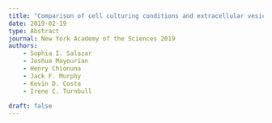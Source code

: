 ```yaml
---
title: "Comparison of cell culturing conditions and extracellular vesicles preservation techniques to maximize cardioactive potency of the adult stem cell secretome"
date: 2019-02-19
type: Abstract 
journal: New York Academy of the Sciences 2019
authors: 
    - Sophia I. Salazar
    - Joshua Mayourian
    - Henry Chionuna
    - Jack F. Murphy
    - Kevin D. Costa
    - Irene C. Turnbull
    
draft: false
---
```


